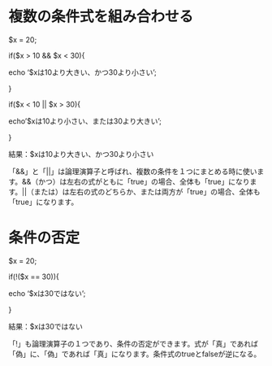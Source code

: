 # 複数の条件式を組み合わせる

$x = 20;

if($x > 10 && $x < 30){

echo ‘$xは10より大きい、かつ30より小さい’;

}

if($x < 10 || $x > 30){

echo’$xは10より小さい、または30より大きい’;

}

結果：$xは10より大きい、かつ30より小さい

「&&」と「||」は論理演算子と呼ばれ、複数の条件を１つにまとめる時に使います。&&（かつ）は左右の式がともに「true」の場合、全体も「true」になります。||（または）は左右の式のどちらか、または両方が「true」の場合、全体も「true」になります。

# 条件の否定

$x = 20;

if(!($x == 30)){

echo ‘$xは30ではない’;

}

結果：$xは30ではない

「!」も論理演算子の１つであり、条件の否定ができます。式が「真」であれば「偽」に、「偽」であれば「真」になります。条件式のtrueとfalseが逆になる。
